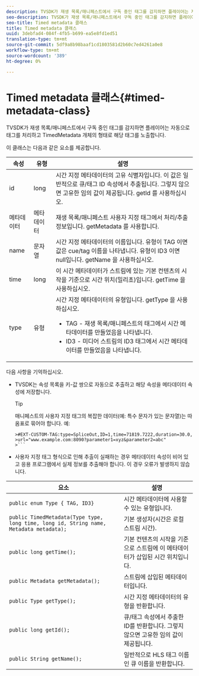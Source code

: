 ```yaml
---
description: TVSDK가 재생 목록/매니페스트에서 구독 중인 태그를 감지하면 플레이어는 자동으로 태그를 처리하고 TimedMetadata 개체의 형태로 해당 태그를 노출합니다.
seo-description: TVSDK가 재생 목록/매니페스트에서 구독 중인 태그를 감지하면 플레이어는 자동으로 태그를 처리하고 TimedMetadata 개체의 형태로 해당 태그를 노출합니다.
seo-title: Timed metadata 클래스
title: Timed metadata 클래스
uuid: 3debfad4-084f-4fb5-b699-ea5e8fd1ed51
translation-type: tm+mt
source-git-commit: 5df9a8b98baaf1cd1803581d2b60c7ed4261a0e8
workflow-type: tm+mt
source-wordcount: '389'
ht-degree: 0%

---
```



# Timed metadata 클래스{#timed-metadata-class}

TVSDK가 재생 목록/매니페스트에서 구독 중인 태그를 감지하면 플레이어는 자동으로 태그를 처리하고 TimedMetadata 개체의 형태로 해당 태그를 노출합니다.

이 클래스는 다음과 같은 요소를 제공합니다.

<table id="table_FFC56AC5B1E04DA99C9309C0223ABA90"> 
 <thead> 
  <tr> 
   <th colname="col1" class="entry"> 속성 </th> 
   <th colname="col02" class="entry"> 유형 </th> 
   <th colname="col2" class="entry"> 설명 </th> 
  </tr> 
 </thead>
 <tbody> 
  <tr> 
   <td colname="col1"> <span class="codeph"> id  </span> </td> 
   <td colname="col02"> long </td> 
   <td colname="col2"> 시간 지정 메타데이터의 고유 식별자입니다. 이 값은 일반적으로 큐/태그 ID 속성에서 추출됩니다. 그렇지 않으면 고유한 임의 값이 제공됩니다. <span class="codeph"> getId </span>를 사용하십시오. </td> 
  </tr> 
  <tr> 
   <td colname="col1"> <span class="codeph"> 메타데이터  </span> </td> 
   <td colname="col02"> 메타데이터 </td> 
   <td colname="col2"> 재생 목록/매니페스트 사용자 지정 태그에서 처리/추출 정보입니다. <span class="codeph"> getMetadata </span>를 사용합니다. </td> 
  </tr> 
  <tr> 
   <td colname="col1"> <span class="codeph"> name  </span> </td> 
   <td colname="col02"> 문자열 </td> 
   <td colname="col2"> 시간 지정 메타데이터의 이름입니다. 유형이 <span class="codeph"> TAG </span>이면 값은 cue/tag 이름을 나타냅니다. 유형이 <span class="codeph"> ID3 </span>이면 null입니다. <span class="codeph"> getName </span>을 사용하십시오. </td> 
  </tr> 
  <tr> 
   <td colname="col1"> <span class="codeph"> time  </span> </td> 
   <td colname="col02"> long </td> 
   <td colname="col2"> 이 시간 메타데이터가 스트림에 있는 기본 컨텐츠의 시작을 기준으로 시간 위치(밀리초)입니다. <span class="codeph"> getTime </span>을 사용하십시오. </td> 
  </tr> 
  <tr> 
   <td colname="col1"> <span class="codeph"> type  </span> </td> 
   <td colname="col02"> 유형 </td> 
   <td colname="col2"> 시간 지정 메타데이터의 유형입니다. <span class="codeph"> getType </span>을 사용하십시오. 
    <ul id="ul_70FBFB33E9F846D8B38592560CCE9560"> 
     <li id="li_739D30561BFB4D9B97DF212E4880BA2C">TAG - 재생 목록/매니페스트의 태그에서 시간 메타데이터를 만들었음을 나타냅니다. </li> 
     <li id="li_E785E1DEF1CC4D9DBE7764E5D05EFAFC">ID3 - 미디어 스트림의 ID3 태그에서 시간 메타데이터를 만들었음을 나타냅니다. </li> 
    </ul> </td> 
  </tr> 
 </tbody> 
</table>

<!--<a id="section_737CC47997F74F80A3C5C6171ADE120E"></a>-->

다음 사항을 기억하십시오.

* TVSDK는 속성 목록을 키-값 쌍으로 자동으로 추출하고 해당 속성을 메타데이터 속성에 저장합니다.

   >[!TIP]
   >
   >매니페스트의 사용자 지정 태그의 복잡한 데이터(예: 특수 문자가 있는 문자열)는 따옴표로 묶어야 합니다. 예:
   >
   >
   ```
   >#EXT-CUSTOM-TAG:type=SpliceOut,ID=1,time=71819.7222,duration=30.0, 
   >url="www.example.com:8090?parameter1=xyz&parameter2=abc"
   >```

* 사용자 지정 태그 형식으로 인해 추출이 실패하는 경우 메타데이터 속성이 비어 있고 응용 프로그램에서 실제 정보를 추출해야 합니다. 이 경우 오류가 발생하지 않습니다.

| 요소 | 설명 |
|---|---|
| `public enum Type { TAG, ID3}` | 시간 메타데이터에 사용할 수 있는 유형입니다. |
| `public TimedMetadata(Type type, long time, long id, String name, Metadata metadata);` | 기본 생성자(시간은 로컬 스트림 시간). |
| `public long getTime();` | 기본 컨텐츠의 시작을 기준으로 스트림에 이 메타데이터가 삽입된 시간 위치입니다. |
| `public Metadata getMetadata();` | 스트림에 삽입된 메타데이터입니다. |
| `public Type getType();` | 시간 지정 메타데이터의 유형을 반환합니다. |
| `public long getId();` | 큐/태그 속성에서 추출한 ID를 반환합니다. 그렇지 않으면 고유한 임의 값이 제공됩니다. |
| `public String getName();` | 일반적으로 HLS 태그 이름인 큐 이름을 반환합니다. |

